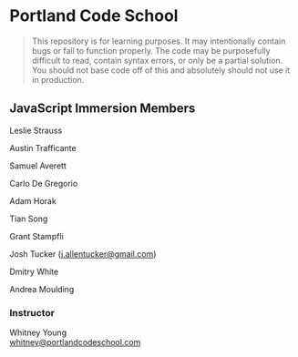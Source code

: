 # Portland Code School

> This repository is for learning purposes. It may intentionally contain bugs or
fail to function properly. The code may be purposefully difficult to read,
contain syntax errors, or only be a partial solution. You should not base code
off of this and absolutely should not use it in production.

## JavaScript Immersion Members

Leslie Strauss

Austin Trafficante

Samuel Averett

Carlo De Gregorio

Adam Horak

Tian Song

Grant Stampfli

Josh Tucker (j.allentucker@gmail.com)

Dmitry White

Andrea Moulding

### Instructor

Whitney Young  
whitney@portlandcodeschool.com

